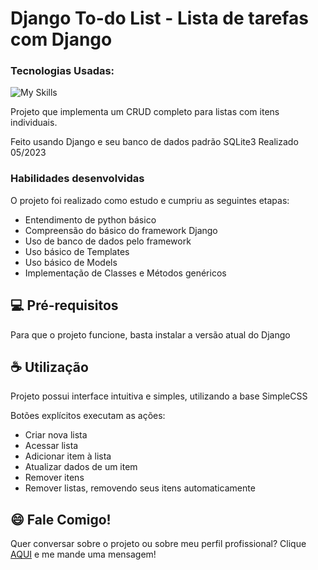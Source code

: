 <link rel="stylesheet" href="https://cdn.jsdelivr.net/gh/devicons/devicon@v2.15.1/devicon.min.css">

# Django To-do List - Lista de tarefas com Django

### Tecnologias Usadas:

![My Skills](https://skillicons.dev/icons?i=py,django,git,github,sqlite&theme=light)

Projeto que implementa um CRUD completo para listas com itens individuais. 

Feito usando Django e seu banco de dados padrão SQLite3
Realizado 05/2023

### Habilidades desenvolvidas

O projeto foi realizado como estudo e cumpriu as seguintes etapas:

* Entendimento de python básico
* Compreensão do básico do framework Django
* Uso de banco de dados pelo framework
* Uso básico de Templates
* Uso básico de Models
* Implementação de Classes e Métodos genéricos

## 💻 Pré-requisitos

Para que o projeto funcione, basta instalar a versão atual do Django


## ☕ Utilização

Projeto possui interface intuitiva e simples, utilizando a base SimpleCSS

Botões explícitos executam as ações:

* Criar nova lista
* Acessar lista
* Adicionar item à lista
* Atualizar dados de um item
* Remover itens
* Remover listas, removendo seus itens automaticamente

## 😄 Fale Comigo!<br>

Quer conversar sobre o projeto ou sobre meu perfil profissional? Clique [AQUI](https://www.linkedin.com/in/leojanela/) e me mande uma mensagem!
